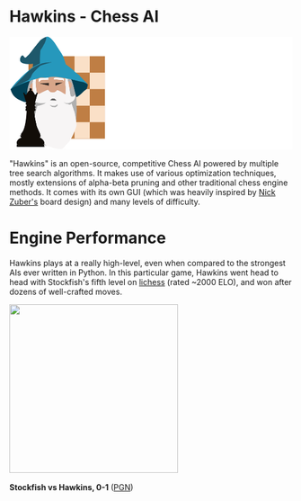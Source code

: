 # Hawkins - Chess AI
<img src="image/hawkins-logo-full.png" width="546" height="200">

"Hawkins" is an open-source, competitive Chess AI powered by multiple tree search algorithms. It makes use of various optimization techniques, mostly extensions of alpha-beta pruning and other traditional chess engine methods. It comes with its own GUI (which was heavily inspired by [Nick Zuber's](https://github.com/nickzuber/chs) board design) and many levels of difficulty.

# Engine Performance

Hawkins plays at a really high-level, even when compared to the strongest AIs ever written in Python. In this particular game, Hawkins went head to head with Stockfish's fifth level on [lichess](https://lichess.org/) (rated ~2000 ELO), and won after dozens of well-crafted moves.

<img src="image/Stockfish_vs_Hawkins.gif" width="300" height="300">

**Stockfish vs Hawkins, 0-1** ([PGN](image/Stockfish_vs_Hawkins.pgn))
